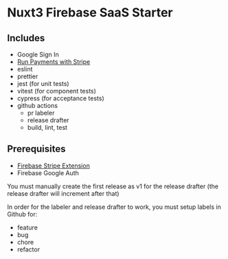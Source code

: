 # Nuxt3 Firebase SaaS Starter

## Includes

- Google Sign In
- [Run Payments with Stripe](https://firebase.google.com/products/extensions/stripe-firestore-stripe-payments)
- eslint
- prettier
- jest (for unit tests)
- vitest (for component tests)
- cypress (for acceptance tests)
- github actions
  - pr labeler
  - release drafter
  - build, lint, test

## Prerequisites

- [Firebase Stripe Extension](https://firebase.google.com/products/extensions/stripe-firestore-stripe-payments)
- Firebase Google Auth

You must manually create the first release as v1 for the release drafter (the release drafter will increment after that)

In order for the labeler and release drafter to work, you must setup labels in Github for:

- feature
- bug
- chore
- refactor
